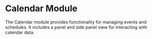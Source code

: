 # Calendar Module

The Calendar module provides functionality for managing events and schedules. It includes a panel and side panel view for interacting with calendar data.
